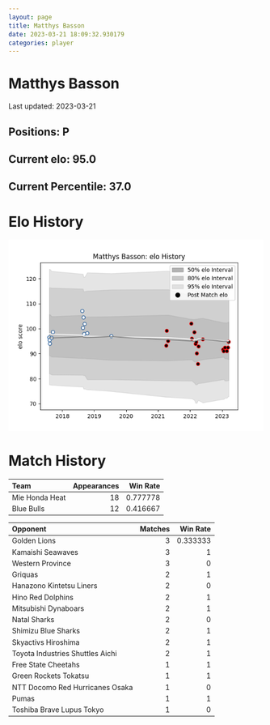 ```yaml
---  
layout: page  
title: Matthys Basson  
date: 2023-03-21 18:09:32.930179  
categories: player  
---
```

# Matthys Basson


Last updated: 2023-03-21
## Positions: P

## Current elo: 95.0

## Current Percentile: 37.0

# Elo History


![elo history](history_MatthysBasson.png)
# Match History


| Team           |   Appearances |   Win Rate |
|:---------------|--------------:|-----------:|
| Mie Honda Heat |            18 |   0.777778 |
| Blue Bulls     |            12 |   0.416667 |

| Opponent                         |   Matches |   Win Rate |
|:---------------------------------|----------:|-----------:|
| Golden Lions                     |         3 |   0.333333 |
| Kamaishi Seawaves                |         3 |   1        |
| Western Province                 |         3 |   0        |
| Griquas                          |         2 |   1        |
| Hanazono Kintetsu Liners         |         2 |   0        |
| Hino Red Dolphins                |         2 |   1        |
| Mitsubishi Dynaboars             |         2 |   1        |
| Natal Sharks                     |         2 |   0        |
| Shimizu Blue Sharks              |         2 |   1        |
| Skyactivs Hiroshima              |         2 |   1        |
| Toyota Industries Shuttles Aichi |         2 |   1        |
| Free State Cheetahs              |         1 |   1        |
| Green Rockets Tokatsu            |         1 |   1        |
| NTT Docomo Red Hurricanes Osaka  |         1 |   0        |
| Pumas                            |         1 |   1        |
| Toshiba Brave Lupus Tokyo        |         1 |   0        |